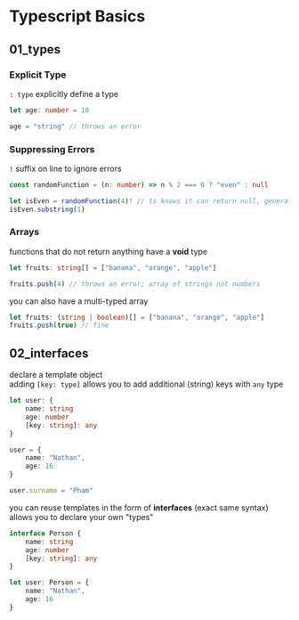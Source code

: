 # Typescript Basics

## 01_types

### Explicit Type
`: type` explicitly define a type  
```ts
let age: number = 10

age = "string" // throws an error
```

### Suppressing Errors
`!` suffix on line to ignore errors    
```ts
const randomFunction = (n: number) => n % 2 === 0 ? "even" : null

let isEven = randomFunction(4)! // ts knows it can return null, generally don't suppress this warning
isEven.substring(1)
```

### Arrays
functions that do not return anything have a **void** type  
```ts
let fruits: string[] = ["banana", "orange", "apple"]

fruits.push(4) // throws an error; array of strings not numbers
```
you can also have a multi-typed array
```ts
let fruits: (string | boolean)[] = ["banana", "orange", "apple"]
fruits.push(true) // fine
```

## 02_interfaces
declare a template object  
adding `[key: type]` allows you to add additional (string) keys with `any` type
```ts
let user: {
    name: string
    age: number
    [key: string]: any
}

user = {
    name: "Nathan",
    age: 16
}

user.surname = "Pham"
```
you can reuse templates in the form of **interfaces** (exact same syntax)  
allows you to declare your own "types"  
```ts
interface Person {
    name: string
    age: number
    [key: string]: any
}

let user: Person = {
    name: "Nathan",
    age: 16
}
```